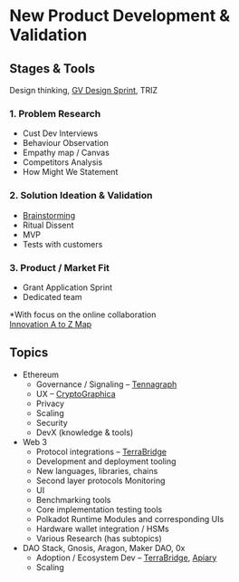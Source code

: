 # New Product Development & Validation

## Stages & Tools

Design thinking, [GV Design Sprint](https://www.gv.com/sprint/), TRIZ

### 1. Problem Research

* Cust Dev Interviews
* Behaviour Observation
* Empathy map / Canvas
* Competitors Analysis
* How Might We Statement

### 2. Solution Ideation & Validation

* [Brainstorming](https://business.tutsplus.com/articles/top-brainstorming-techniques--cms-27181)
* Ritual Dissent
* MVP
* Tests with customers

### 3. Product / Market Fit

* Grant Application Sprint 
* Dedicated team

\*With focus on the online collaboration  
[Innovation A to Z Map](https://info.boardofinnovation.com/hubfs/Innovation-A-to-Z-Board-of-Innovation.pdf?utm_campaign=Tools%3A%20Innovation%20A%20to%20Z%20&utm_medium=email&_hsenc=p2ANqtz--ziGd_V_BLsyPa5nPKXIo47vHBV7sGpsUVvajVeYJjVwfn2cBoSC8I1gJoeJ7J3WhpYYh0GzsuJYDJa_tgWFr1DMOmpA&_hsmi=66231733&utm_content=66231733&utm_source=hs_automation&hsCtaTracking=3977fa6b-5139-4a33-96f1-84532780c5a6%7C3b4bc9be-74b9-4d90-9e4e-28a469500c3c)

## Topics

* Ethereum
  * Governance / Signaling – [Tennagraph](../case-studies/tennagraph.md)
  * UX – [CryptoGraphica](../case-studies/cryptographica.md)
  * Privacy
  * Scaling
  * Security
  * DevX \(knowledge & tools\)
* Web 3
  * Protocol integrations – [TerraBridge](../solutions-for/fintech/extending-maker-dao-scalability-with-btc-collateral.md)
  * Development and deployment tooling
  * New languages, libraries, chains
  * Second layer protocols Monitoring
  * UI
  * Benchmarking tools
  * Core implementation testing tools
  * Polkadot Runtime Modules and corresponding UIs
  * Hardware wallet integration / HSMs
  * Various Research \(has subtopics\)
* DAO Stack, Gnosis, Aragon, Maker DAO, 0x
  * Adoption / Ecosystem Dev – [TerraBridge](../solutions-for/fintech/extending-maker-dao-scalability-with-btc-collateral.md), [Apiary](../solutions-for/community-network-coop/continuous-token-model-apiary.md)
  * Scaling

